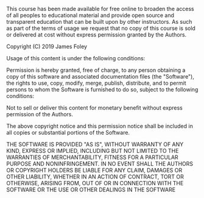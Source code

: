 This course has been made available for free online to broaden the access
of all peoples to educational material and provide open source and transparent
education that can be built upon by other instructors. As such as part of the 
terms of usage we request that no copy of this course is sold or delivered 
at cost without express permission granted by the Authors.


Copyright (C) 2019 James Foley

Usage of this content is under the following conditions:

Permission is hereby granted, free of charge, to any person obtaining a copy
of this software and associated documentation files (the "Software"), the rights
to use, copy, modify, merge, publish, distribute, and to permit persons to whom the Software is
furnished to do so, subject to the following conditions:

Not to sell or deliver this content for monetary benefit without express permission of the Authors.

The above copyright notice and this permission notice shall be included in all
copies or substantial portions of the Software.

THE SOFTWARE IS PROVIDED "AS IS", WITHOUT WARRANTY OF ANY KIND, EXPRESS OR
IMPLIED, INCLUDING BUT NOT LIMITED TO THE WARRANTIES OF MERCHANTABILITY,
FITNESS FOR A PARTICULAR PURPOSE AND NONINFRINGEMENT. IN NO EVENT SHALL THE
AUTHORS OR COPYRIGHT HOLDERS BE LIABLE FOR ANY CLAIM, DAMAGES OR OTHER
LIABILITY, WHETHER IN AN ACTION OF CONTRACT, TORT OR OTHERWISE, ARISING FROM,
OUT OF OR IN CONNECTION WITH THE SOFTWARE OR THE USE OR OTHER DEALINGS IN THE
SOFTWARE
